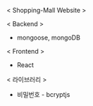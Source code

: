 < Shopping-Mall Website >

< Backend >
- mongoose, mongoDB

< Frontend >
- React 


< 라이브러리 >
- 비밀번호 - bcryptjs
